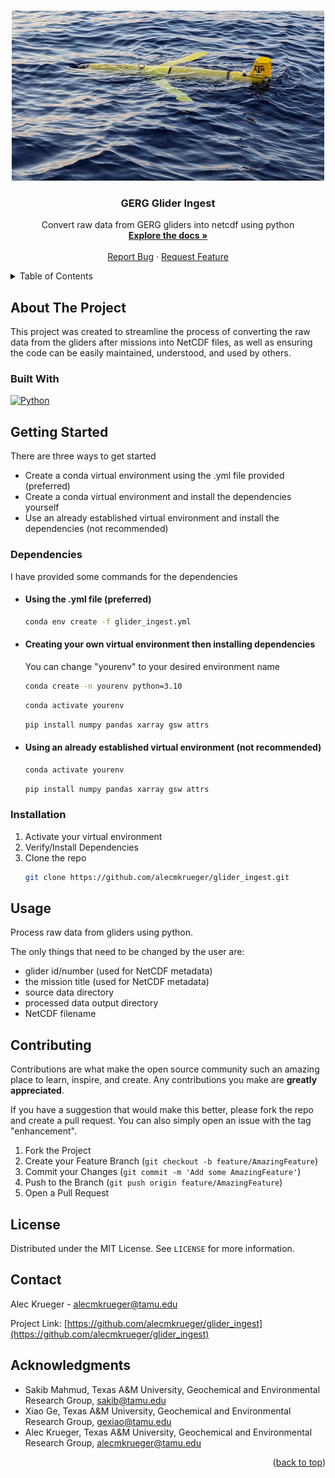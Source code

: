 <a id="readme-top"></a>

<!-- PROJECT LOGO -->
<br />
<div align="center">
  <a href="https://github.com/alecmkrueger/glider_ingest">
    <img src="https://github.com/alecmkrueger/project_images/blob/main/TAMU-GERG-Glider.jpg?raw=true" alt="Logo" width="500" height="272">
  </a>

<h3 align="center">GERG Glider Ingest</h3>

  <p align="center">
    Convert raw data from GERG gliders into netcdf using python
    <br />
    <a href="https://github.com/alecmkrueger/glider_ingest"><strong>Explore the docs »</strong></a>
    <br />
    <br />
    <a href="https://github.com/alecmkrueger/glider_ingest/issues/new?labels=bug&template=bug-report---.md">Report Bug</a>
    ·
    <a href="https://github.com/alecmkrueger/glider_ingest/issues/new?labels=enhancement&template=feature-request---.md">Request Feature</a>
  </p>
</div>



<!-- TABLE OF CONTENTS -->
<details>
  <summary>Table of Contents</summary>
  <ol>
    <li>
      <a href="#about-the-project">About The Project</a>
      <ul>
        <li><a href="#built-with">Built With</a></li>
      </ul>
    </li>
    <li>
      <a href="#getting-started">Getting Started</a>
      <ul>
        <li><a href="#dependencies">Dependencies</a></li>
        <li><a href="#installation">Installation</a></li>
      </ul>
    </li>
    <li><a href="#usage">Usage</a></li>
    <li><a href="#contributing">Contributing</a></li>
    <li><a href="#license">License</a></li>
    <li><a href="#contact">Contact</a></li>
    <li><a href="#acknowledgments">Acknowledgments</a></li>
  </ol>
</details>



<!-- ABOUT THE PROJECT -->
## About The Project

This project was created to streamline the process of converting the raw data from the gliders after missions into NetCDF files, 
as well as ensuring the code can be easily maintained, understood, and used by others.



### Built With

[![Python][Python]][Python-url]



<!-- GETTING STARTED -->
## Getting Started

There are three ways to get started
* Create a conda virtual environment using the .yml file provided (preferred)
* Create a conda virtual environment and install the dependencies yourself
* Use an already established virtual environment and install the dependencies (not recommended)



### Dependencies
I have provided some commands for the dependencies

* #### Using the .yml file (preferred)
    ```sh
    conda env create -f glider_ingest.yml
    ```

* #### Creating your own virtual environment then installing dependencies
    You can change "yourenv" to your desired environment name 

    ```sh
    conda create -n yourenv python=3.10
    ```
    
    ```sh
    conda activate yourenv
    ```

    ```sh
    pip install numpy pandas xarray gsw attrs
    ```

* #### Using an already established virtual environment (not recommended)

    ```sh
    conda activate yourenv
    ```

    ```sh
    pip install numpy pandas xarray gsw attrs
    ```

### Installation

1. Activate your virtual environment
1. Verify/Install Dependencies
1. Clone the repo
   ```sh
   git clone https://github.com/alecmkrueger/glider_ingest.git
   ```





<!-- USAGE EXAMPLES -->
## Usage

Process raw data from gliders using python. 

The only things that need to be changed by the user are:
* glider id/number (used for NetCDF metadata)
* the mission title (used for NetCDF metadata)
* source data directory
* processed data output directory
* NetCDF filename




<!-- CONTRIBUTING -->
## Contributing

Contributions are what make the open source community such an amazing place to learn, inspire, and create. Any contributions you make are **greatly appreciated**.

If you have a suggestion that would make this better, please fork the repo and create a pull request. You can also simply open an issue with the tag "enhancement".

1. Fork the Project
2. Create your Feature Branch (`git checkout -b feature/AmazingFeature`)
3. Commit your Changes (`git commit -m 'Add some AmazingFeature'`)
4. Push to the Branch (`git push origin feature/AmazingFeature`)
5. Open a Pull Request





<!-- LICENSE -->
## License

Distributed under the MIT License. See `LICENSE` for more information.



<!-- CONTACT -->
## Contact

Alec Krueger - alecmkrueger@tamu.edu

Project Link: [https://github.com/alecmkrueger/glider_ingest](https://github.com/alecmkrueger/glider_ingest)



<!-- ACKNOWLEDGMENTS -->
## Acknowledgments

* Sakib Mahmud, Texas A&M University, Geochemical and Environmental Research Group, sakib@tamu.edu
* Xiao Ge, Texas A&M University, Geochemical and Environmental Research Group, gexiao@tamu.edu
* Alec Krueger, Texas A&M University, Geochemical and Environmental Research Group, alecmkrueger@tamu.edu

<p align="right">(<a href="#readme-top">back to top</a>)</p>



<!-- MARKDOWN LINKS & IMAGES -->
<!-- https://www.markdownguide.org/basic-syntax/#reference-style-links -->
[contributors-shield]: https://img.shields.io/github/contributors/alecmkrueger/glider_ingest.svg?style=for-the-badge
[contributors-url]: https://github.com/alecmkrueger/glider_ingest/graphs/contributors
[forks-shield]: https://img.shields.io/github/forks/alecmkrueger/glider_ingest.svg?style=for-the-badge
[forks-url]: https://github.com/alecmkrueger/glider_ingest/network/members
[stars-shield]: https://img.shields.io/github/stars/alecmkrueger/glider_ingest.svg?style=for-the-badge
[stars-url]: https://github.com/alecmkrueger/glider_ingest/stargazers
[issues-shield]: https://img.shields.io/github/issues/alecmkrueger/glider_ingest.svg?style=for-the-badge
[issues-url]: https://github.com/alecmkrueger/glider_ingest/issues
[license-shield]: https://img.shields.io/github/license/alecmkrueger/glider_ingest.svg?style=for-the-badge
[license-url]: https://github.com/alecmkrueger/glider_ingest/LICENSE
[linkedin-shield]: https://img.shields.io/badge/-LinkedIn-black.svg?style=for-the-badge&logo=linkedin&colorB=555
[linkedin-url]: https://linkedin.com/in/aleckrueger
[product-screenshot]: images/screenshot.png
[Python]: https://img.shields.io/badge/python-000000?&logo=python
[Python-url]: https://www.python.org/